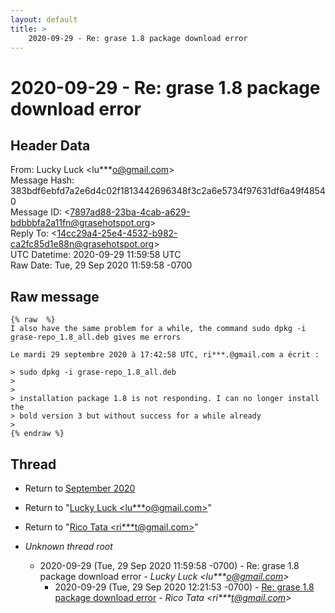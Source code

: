```yaml
---
layout: default
title: >
    2020-09-29 - Re: grase 1.8 package download error
---
```


# 2020-09-29 - Re: grase 1.8 package download error

## Header Data

From: Lucky Luck \<lu***o@gmail.com\><br>
Message Hash: 383bdf6ebfd7a2e6d4c02f1813442696348f3c2a6e5734f97631df6a49f48540<br>
Message ID: \<7897ad88-23ba-4cab-a629-bdbbbfa2a11fn@grasehotspot.org\><br>
Reply To: \<14cc29a4-25e4-4532-b982-ca2fc85d1e88n@grasehotspot.org\><br>
UTC Datetime: 2020-09-29 11:59:58 UTC<br>
Raw Date: Tue, 29 Sep 2020 11:59:58 -0700<br>

## Raw message

```
{% raw  %}
I also have the same problem for a while, the command sudo dpkg -i 
grase-repo_1.8_all.deb gives me errors  

Le mardi 29 septembre 2020 à 17:42:58 UTC, ri***.@gmail.com a écrit :

> sudo dpkg -i grase-repo_1.8_all.deb  
>
>
> installation package 1.8 is not responding. I can no longer install the 
> bold version 3 but without success for a while already  
>
{% endraw %}
```

## Thread

+ Return to [September 2020](/archive/2020/09)

+ Return to "[Lucky Luck <lu***o<span>@</span>gmail.com>](/authors/lu___o_at_gmail_com)"
+ Return to "[Rico Tata <ri***t<span>@</span>gmail.com>](/authors/ri___t_at_gmail_com)"

+ _Unknown thread root_
  + 2020-09-29 (Tue, 29 Sep 2020 11:59:58 -0700) - Re: grase 1.8 package download error - _Lucky Luck \<lu***o@gmail.com\>_
    + 2020-09-29 (Tue, 29 Sep 2020 12:21:53 -0700) - [Re: grase 1.8 package download error](/archive/2020/09/a88885a6514c8121d2c3563becf705fc9e26ce562d338121cb6253bbb61f754a) - _Rico Tata \<ri***t@gmail.com\>_

